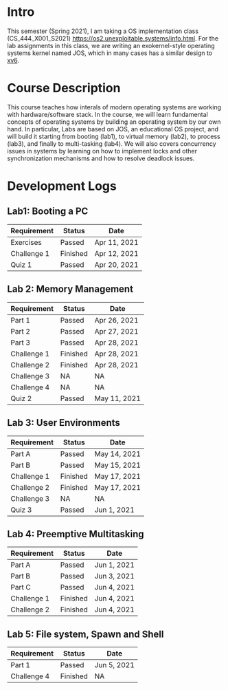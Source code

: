 # Intro
This semester (Spring 2021), I am taking a OS implementation class (CS_444_X001_S2021) https://os2.unexploitable.systems/info.html. For the lab assignments in this class, we are writing an exokernel-style operating systems kernel named JOS, which in many cases has a similar design to [xv6](https://pdos.csail.mit.edu/6.828/2014/xv6.html). 

# Course Description
This course teaches how interals of modern operating systems are working with hardware/software stack. In the course, we will learn fundamental concepts of operating systems by building an operating system by our own hand. In particular, Labs are based on JOS, an educational OS project, and will build it starting from booting (lab1), to virtual memory (lab2), to process (lab3), and finally to multi-tasking (lab4). We will also covers concurrency issues in systems by learning on how to implement locks and other synchronization mechanisms and how to resolve deadlock issues.

# Development Logs

## Lab1: Booting a PC

| Requirement   | Status        | Date       |
| ------------- | ------------- | -----------|
| Exercises     | Passed        | Apr 11, 2021 |
| Challenge 1   | Finished      | Apr 12, 2021 |
| Quiz 1        | Passed        | Apr 20, 2021 |
## Lab 2: Memory Management

| Requirement   | Status        | Date       |
| ------------- | ------------- | -----------|
| Part 1        | Passed        | Apr 26, 2021 |
| Part 2        | Passed        | Apr 27, 2021 |
| Part 3        | Passed        | Apr 28, 2021 |
| Challenge 1   | Finished      | Apr 28, 2021 |
| Challenge 2   | Finished      | Apr 28, 2021 |
| Challenge 3   | NA            | NA         |
| Challenge 4   | NA            | NA         |
| Quiz 2        | Passed        | May 11, 2021 |

## Lab 3: User Environments

| Requirement   | Status        | Date       |
| ------------- | ------------- | -----------|
| Part A        | Passed        | May 14, 2021 |
| Part B        | Passed        | May 15, 2021 |
| Challenge 1   | Finished      | May 17, 2021 |
| Challenge 2   | Finished      | May 17, 2021 |
| Challenge 3   | NA            | NA          |
| Quiz 3        | Passed        | Jun 1, 2021 |

## Lab 4: Preemptive Multitasking

| Requirement   | Status        | Date       |
| ------------- | ------------- | -----------|
| Part A        | Passed        | Jun 1, 2021 |
| Part B        | Passed        | Jun 3, 2021 |
| Part C        | Passed        | Jun 4, 2021 |
| Challenge 1   | Finished      | Jun 4, 2021 |
| Challenge 2   | Finished      | Jun 4, 2021 |

## Lab 5: File system, Spawn and Shell
| Requirement   | Status        | Date       |
| ------------- | ------------- | -----------|
| Part 1        | Passed        | Jun 5, 2021 |
| Challenge 4   | Finished      | NA |
